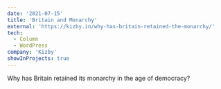 ```yaml
---
date: '2021-07-15'
title: 'Britain and Monarchy'
external: 'https://kizby.in/why-has-britain-retained-the-monarchy/'
tech:
  - Column
  - WordPress
company: 'Kizby'
showInProjects: true
---
```


Why has Britain retained its monarchy in the age of democracy?
